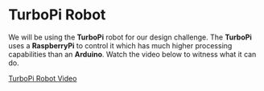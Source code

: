 # TurboPi Robot

[](TurboPi_Pic.jpg)

We will be using the **TurboPi** robot for our design challenge. The **TurboPi** uses a **RaspberryPi** to control it which has much higher processing capabilities than an **Arduino**. Watch the video below to witness what it can do. 

[TurboPi Robot Video](https://www.youtube.com/watch?v=an129hkrHlg)


